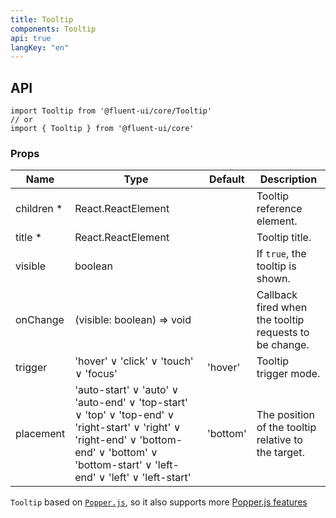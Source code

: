 ```yaml
---
title: Tooltip
components: Tooltip
api: true
langKey: "en"
---
```


## API

```
import Tooltip from '@fluent-ui/core/Tooltip'
// or
import { Tooltip } from '@fluent-ui/core'
```

### Props

| Name | Type | Default | Description |
| --- | --- | --- | --- |
| children&nbsp;* | React.ReactElement |  | Tooltip reference element. |
| title&nbsp;* | React.ReactElement |  | Tooltip title. |
| visible | boolean |  | 	If `true`, the tooltip is shown. |
| onChange | (visible: boolean) => void |  | Callback fired when the tooltip requests to be change. |
| trigger | 'hover' &or; 'click' &or; 'touch' &or; 'focus' | 'hover' | Tooltip trigger mode. |
| placement | 'auto-start' &or; 'auto' &or; 'auto-end' &or; 'top-start' &or; 'top' &or; 'top-end' &or; 'right-start' &or; 'right' &or; 'right-end' &or; 'bottom-end' &or; 'bottom' &or; 'bottom-start' &or; 'left-end' &or; 'left' &or; 'left-start' | 'bottom' | The position of the tooltip relative to the target. |

`Tooltip` based on [`Popper.js`](https://popper.js.org), so it also supports more [Popper.js features](https://popper.js.org/popper-documentation.html#Popper.Defaults)
